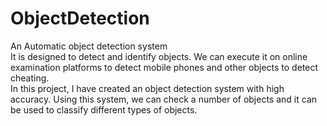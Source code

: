 # ObjectDetection

An Automatic object detection system <br/>
It is designed to detect and identify objects. We can execute it on online examination platforms to detect mobile phones and other objects to detect cheating. <br/>
In this project, I have created an object detection system with high accuracy. Using this system, we can check a number of objects and it can be used to classify different types of objects.
